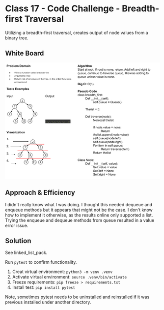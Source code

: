 # Class 17 - Code Challenge - Breadth-first Traversal

Utilizing a breadth-first traversal, creates output of node values from a binary tree.

## White Board

![whiteboard_class16](codechallenge17.png)

## Approach & Efficiency

I didn't really know what I was doing. I thought this needed dequeue and enqueue methods but it appears that might not be the case. I don't know how to implement it otherwise, as the results online only supported a list. Trying the enqueue and dequeue methods from queue resulted in a value error issue.

## Solution

See linked_list_pack.

Run `pytest` to confirm functionality.

1. Creat virtual environment:  `python3 -m venv .venv`
2. Activate virtual environment: `source .venv/bin/activate`
3. Freeze requirements: `pip freeze > requirements.txt`
4. Install test: `pip install pytest`

Note, sometimes pytest needs to be uninstalled and reinstalled if it was previous installed under another directory.
